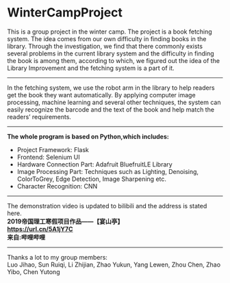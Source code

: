 # WinterCampProject

This is a group project in the winter camp. The project is a book fetching system. The idea comes from our own difficulty in finding books in the library. Through the investigation, we find that there commonly exists several problems in the current library system and the difficulty in finding the book is among them, according to which, we figured out the idea of the Library Improvement and the fetching system is a part of it. 
***

In the fetching system, we use the robot arm in the library to help readers get the book they want automatically. By applying computer image processing, machine learning and several other techniques, the system can easily recognize the barcode and the text of the book and help match the readers’ requirements. 
***

**The whole program is based on Python,which includes:  <br />**
  + Project Framework:        Flask<br />
  + Frontend:                 Selenium UI<br />
  + Hardware Connection Part: Adafruit BluefruitLE Library<br />
  + Image Processing Part:    Techniques such as Lighting, Denoising, ColorToGrey, Edge Detection, Image Sharpening etc.<br />
  + Character Recognition:    CNN<br />
***
The demonstration video is updated to bilibili and the address is stated here.<br />
  **2019帝国理工寒假项目作品——【宴山亭】<br />
  https://url.cn/5A1jY7C<br />
  来自:哔哩哔哩<br />**
***
Thanks a lot to my group members:<br />
  Luo Jihao, Sun Ruiqi, Li Zhijian, Zhao Yukun, Yang Lewen, Zhou Chen, Zhao Yibo, Chen Yutong
